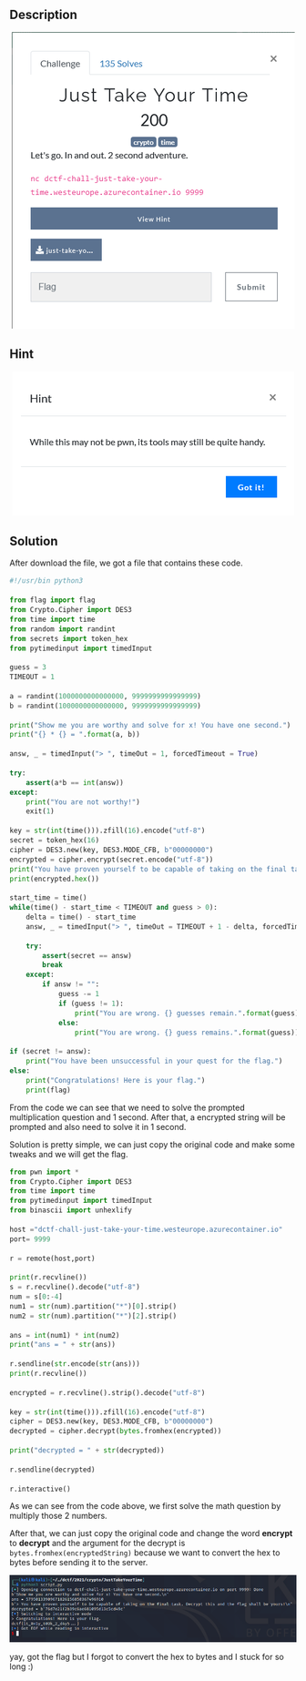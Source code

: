 ## Description
<p align="center">
<img src="Image/image-20210518082756328.png">
</p>

## Hint
<p align="center">
<img src="Image/image-20210518082815313.png">
</p>


## Solution

After download the file, we got a file that contains these code.

```Python
#!/usr/bin python3

from flag import flag
from Crypto.Cipher import DES3
from time import time
from random import randint
from secrets import token_hex
from pytimedinput import timedInput

guess = 3
TIMEOUT = 1

a = randint(1000000000000000, 9999999999999999)
b = randint(1000000000000000, 9999999999999999)

print("Show me you are worthy and solve for x! You have one second.")
print("{} * {} = ".format(a, b))

answ, _ = timedInput("> ", timeOut = 1, forcedTimeout = True)

try:
    assert(a*b == int(answ))
except:
    print("You are not worthy!")
    exit(1)

key = str(int(time())).zfill(16).encode("utf-8")
secret = token_hex(16)
cipher = DES3.new(key, DES3.MODE_CFB, b"00000000")
encrypted = cipher.encrypt(secret.encode("utf-8"))
print("You have proven yourself to be capable of taking on the final task. Decrypt this and the flag shall be yours!")
print(encrypted.hex())

start_time = time()
while(time() - start_time < TIMEOUT and guess > 0):
    delta = time() - start_time
    answ, _ = timedInput("> ", timeOut = TIMEOUT + 1 - delta, forcedTimeout = True)

    try:
        assert(secret == answ)
        break
    except:
        if answ != "":
            guess -= 1
            if (guess != 1):
                print("You are wrong. {} guesses remain.".format(guess))
            else:
                print("You are wrong. {} guess remains.".format(guess))

if (secret != answ):
    print("You have been unsuccessful in your quest for the flag.")
else:
    print("Congratulations! Here is your flag.")
    print(flag)

```

From the code we can see that we need to solve the prompted multiplication question and 1 second. After that, a encrypted string will be prompted and also need to solve it in 1 second. 

Solution is pretty simple, we can just copy the original code and make some tweaks and we will get the flag. 

```Python
from pwn import *
from Crypto.Cipher import DES3
from time import time
from pytimedinput import timedInput
from binascii import unhexlify

host ="dctf-chall-just-take-your-time.westeurope.azurecontainer.io"
port= 9999

r = remote(host,port)

print(r.recvline())
s = r.recvline().decode("utf-8")
num = s[0:-4]
num1 = str(num).partition("*")[0].strip()
num2 = str(num).partition("*")[2].strip()

ans = int(num1) * int(num2)
print("ans = " + str(ans))

r.sendline(str.encode(str(ans)))
print(r.recvline())

encrypted = r.recvline().strip().decode("utf-8")

key = str(int(time())).zfill(16).encode("utf-8")
cipher = DES3.new(key, DES3.MODE_CFB, b"00000000")
decrypted = cipher.decrypt(bytes.fromhex(encrypted))

print("decrypted = " + str(decrypted))

r.sendline(decrypted)

r.interactive()
```

As we can see from the code above, we first solve the math question by multiply those 2 numbers.

After that, we can just copy the original code and change the word **encrypt** to **decrypt** and the argument for the decrypt is `bytes.fromhex(encryptedString)` because we want to convert the hex to bytes before sending it to the server.

<p align="center">
<img src="Image/image-20210518084006538.png">
</p>

yay, got the flag but I forgot to convert the hex to bytes and I stuck for so long :)